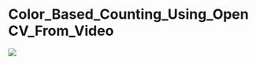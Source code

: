 # Color_Based_Counting_Using_OpenCV_From_Video

<img src="https://media.giphy.com/media/zZfhrXbtBqL6Fyz4Hy/giphy-downsized-large.gif">
